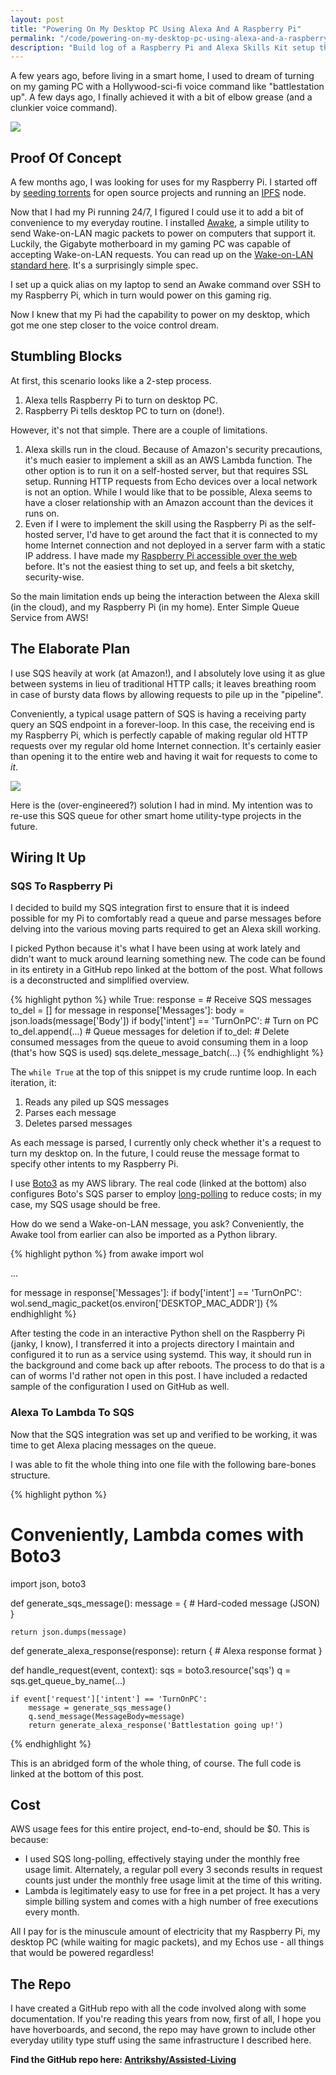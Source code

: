 ```yaml
---
layout: post
title: "Powering On My Desktop PC Using Alexa And A Raspberry Pi"
permalink: "/code/powering-on-my-desktop-pc-using-alexa-and-a-raspberry-pi"
description: "Build log of a Raspberry Pi and Alexa Skills Kit setup that allows me to turn on my gaming rig by voice commands."
---
```


A few years ago, before living in a smart home, I used to dream of turning on my gaming PC with a Hollywood-sci-fi voice command like "battlestation up". A few days ago, I finally achieved it with a bit of elbow grease (and a clunkier voice command).

<img src="/assets/alexa-raspberry-pi-wake-on-lan-demo.gif" style="min-width: 100%;">

<!--more-->

## Proof Of Concept

A few months ago, I was looking for uses for my Raspberry Pi. I started off by [seeding torrents](/code/seeding-torrents-using-transmission-cli) for open source projects and running an [IPFS](https://ipfs.io) node.

Now that I had my Pi running 24/7, I figured I could use it to add a bit of convenience to my everyday routine. I installed [Awake](https://github.com/cyraxjoe/awake), a simple utility to send Wake-on-LAN magic packets to power on computers that support it. Luckily, the Gigabyte motherboard in my gaming PC was capable of accepting Wake-on-LAN requests. You can read up on the [Wake-on-LAN standard here](https://en.wikipedia.org/wiki/Wake-on-LAN). It's a surprisingly simple spec.

I set up a quick alias on my laptop to send an Awake command over SSH to my Raspberry Pi, which in turn would power on this gaming rig.

Now I knew that my Pi had the capability to power on my desktop, which got me one step closer to the voice control dream.

## Stumbling Blocks

At first, this scenario looks like a 2-step process.

1. Alexa tells Raspberry Pi to turn on desktop PC.
2. Raspberry Pi tells desktop PC to turn on (done!).

However, it's not that simple. There are a couple of limitations.

1. Alexa skills run in the cloud. Because of Amazon's security precautions, it's much easier to implement a skill as an AWS Lambda function. The other option is to run it on a self-hosted server, but that requires SSL setup. Running HTTP requests from Echo devices over a local network is not an option. While I would like that to be possible, Alexa seems to have a closer relationship with an Amazon account than the devices it runs on.
2. Even if I were to implement the skill using the Raspberry Pi as the self-hosted server, I'd have to get around the fact that it is connected to my home Internet connection and not deployed in a server farm with a static IP address. I have made my [Raspberry Pi accessible over the web](/code/make-raspberry-pi-accessible-over-web-arch-linux) before. It's not the easiest thing to set up, and feels a bit sketchy, security-wise.

So the main limitation ends up being the interaction between the Alexa skill (in the cloud), and my Raspberry Pi (in my home). Enter Simple Queue Service from AWS!

## The Elaborate Plan

I use SQS heavily at work (at Amazon!), and I absolutely love using it as glue between systems in lieu of traditional HTTP calls; it leaves breathing room in case of bursty data flows by allowing requests to pile up in the "pipeline".

Conveniently, a typical usage pattern of SQS is having a receiving party query an SQS endpoint in a forever-loop. In this case, the receiving end is my Raspberry Pi, which is perfectly capable of making regular old HTTP requests over my regular old home Internet connection. It's certainly easier than opening it to the entire web and having it wait for requests to come to *it*.

![](/assets/alexa-raspberry-pi-wake-on-lan-architecture.png)

Here is the (over-engineered?) solution I had in mind. My intention was to re-use this SQS queue for other smart home utility-type projects in the future.

## Wiring It Up

### SQS To Raspberry Pi

I decided to build my SQS integration first to ensure that it is indeed possible for my Pi to comfortably read a queue and parse messages before delving into the various moving parts required to get an Alexa skill working.

I picked Python because it's what I have been using at work lately and didn't want to muck around learning something new. The code can be found in its entirety in a GitHub repo linked at the bottom of the post. What follows is a deconstructed and simplified overview.

{% highlight python %}
while True:
    response = # Receive SQS messages
    to_del = []
    for message in response['Messages']:
        body = json.loads(message['Body'])
        if body['intent'] == 'TurnOnPC':
            # Turn on PC
        to_del.append(...) # Queue messages for deletion
    if to_del:
        # Delete consumed messages from the queue to avoid consuming them in a loop (that's how SQS is used)
        sqs.delete_message_batch(...)
{% endhighlight %}

The `while True` at the top of this snippet is my crude runtime loop. In each iteration, it:

1. Reads any piled up SQS messages
2. Parses each message
3. Deletes parsed messages

As each message is parsed, I currently only check whether it's a request to turn my desktop on. In the future, I could reuse the message format to specify other intents to my Raspberry Pi.

I use [Boto3](https://github.com/boto/boto3) as my AWS library. The real code (linked at the bottom) also configures Boto's SQS parser to employ [long-polling](https://docs.aws.amazon.com/AWSSimpleQueueService/latest/SQSDeveloperGuide/sqs-long-polling.html) to reduce costs; in my case, my SQS usage should be free.

How do we send a Wake-on-LAN message, you ask? Conveniently, the Awake tool from earlier can also be imported as a Python library.

{% highlight python %}
from awake import wol

...

for message in response['Messages']:
    if body['intent'] == 'TurnOnPC':
        wol.send_magic_packet(os.environ['DESKTOP_MAC_ADDR'])
{% endhighlight %}

After testing the code in an interactive Python shell on the Raspberry Pi (janky, I know), I transferred it into a projects directory I maintain and configured it to run as a service using systemd. This way, it should run in the background and come back up after reboots. The process to do that is a can of worms I'd rather not open in this post. I have included a redacted sample of the configuration I used on GitHub as well.

### Alexa To Lambda To SQS

Now that the SQS integration was set up and verified to be working, it was time to get Alexa placing messages on the queue.

I was able to fit the whole thing into one file with the following bare-bones structure.

{% highlight python %}
# Conveniently, Lambda comes with Boto3
import json, boto3

def generate_sqs_message():
    message = {
        # Hard-coded message (JSON)
    }

    return json.dumps(message)

def generate_alexa_response(response):
    return {
        # Alexa response format
    }

def handle_request(event, context):
    sqs = boto3.resource('sqs')
    q = sqs.get_queue_by_name(...)

    if event['request']['intent'] == 'TurnOnPC':
        message = generate_sqs_message()
        q.send_message(MessageBody=message)
        return generate_alexa_response('Battlestation going up!')
{% endhighlight %}

This is an abridged form of the whole thing, of course. The full code is linked at the bottom of this post.

## Cost

AWS usage fees for this entire project, end-to-end, should be $0. This is because:

- I used SQS long-polling, effectively staying under the monthly free usage limit. Alternately, a regular poll every 3 seconds results in request counts just under the monthly free usage limit at the time of this writing.
- Lambda is legitimately easy to use for free in a pet project. It has a very simple billing system and comes with a high number of free executions every month.

All I pay for is the minuscule amount of electricity that my Raspberry Pi, my desktop PC (while waiting for magic packets), and my Echos use - all things that would be powered regardless!

## The Repo

I have created a GitHub repo with all the code involved along with some documentation. If you're reading this years from now, first of all, I hope you have hoverboards, and second, the repo may have grown to include other everyday utility type stuff using the same infrastructure I described here.

**Find the GitHub repo here: [Antrikshy/Assisted-Living](https://github.com/Antrikshy/Assisted-Living)**
